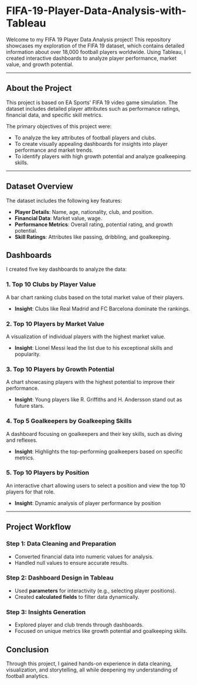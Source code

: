 # FIFA-19-Player-Data-Analysis-with-Tableau

Welcome to my FIFA 19 Player Data Analysis project! This repository showcases my exploration of the FIFA 19 dataset, which contains detailed information about over 18,000 football players worldwide. Using Tableau, I created interactive dashboards to analyze player performance, market value, and growth potential.

---

## About the Project  

This project is based on EA Sports' FIFA 19 video game simulation. The dataset includes detailed player attributes such as performance ratings, financial data, and specific skill metrics.  

The primary objectives of this project were:  
- To analyze the key attributes of football players and clubs.  
- To create visually appealing dashboards for insights into player performance and market trends.  
- To identify players with high growth potential and analyze goalkeeping skills.  

---

## Dataset Overview  

The dataset includes the following key features:  
- **Player Details**: Name, age, nationality, club, and position.  
- **Financial Data**: Market value, wage.  
- **Performance Metrics**: Overall rating, potential rating, and growth potential.  
- **Skill Ratings**: Attributes like passing, dribbling, and goalkeeping.  

## Dashboards  

I created five key dashboards to analyze the data:  

### 1. **Top 10 Clubs by Player Value**  
A bar chart ranking clubs based on the total market value of their players.  
- **Insight**: Clubs like Real Madrid and FC Barcelona dominate the rankings.  

### 2. **Top 10 Players by Market Value**  
A visualization of individual players with the highest market value.  
- **Insight**: Lionel Messi lead the list due to his exceptional skills and popularity.  

### 3. **Top 10 Players by Growth Potential**  
A chart showcasing players with the highest potential to improve their performance.  
- **Insight**: Young players like R. Griffiths and H. Andersson stand out as future stars.  

### 4. **Top 5 Goalkeepers by Goalkeeping Skills**  
A dashboard focusing on goalkeepers and their key skills, such as diving and reflexes.  
- **Insight**: Highlights the top-performing goalkeepers based on specific metrics.  

### 5. **Top 10 Players by Position**  
An interactive chart allowing users to select a position and view the top 10 players for that role.  
- **Insight**: Dynamic analysis of player performance by position

---

## Project Workflow  

### **Step 1: Data Cleaning and Preparation**  
- Converted financial data into numeric values for analysis.  
- Handled null values to ensure accurate results.  

### **Step 2: Dashboard Design in Tableau**  
- Used **parameters** for interactivity (e.g., selecting player positions).  
- Created **calculated fields** to filter data dynamically.  

### **Step 3: Insights Generation**  
- Explored player and club trends through dashboards.  
- Focused on unique metrics like growth potential and goalkeeping skills.

## Conclusion
Through this project, I gained hands-on experience in data cleaning, visualization, and storytelling, all while deepening my understanding of football analytics.


